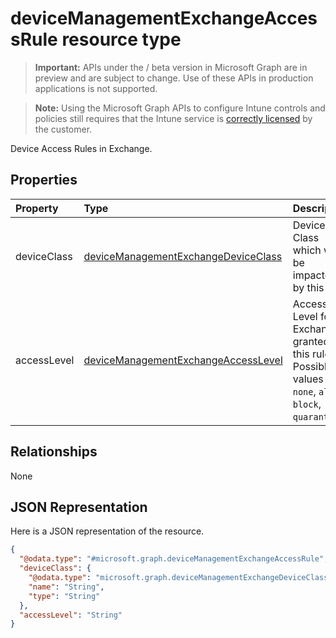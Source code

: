 ﻿# deviceManagementExchangeAccessRule resource type

> **Important:** APIs under the / beta version in Microsoft Graph are in preview and are subject to change. Use of these APIs in production applications is not supported.

> **Note:** Using the Microsoft Graph APIs to configure Intune controls and policies still requires that the Intune service is [correctly licensed](https://go.microsoft.com/fwlink/?linkid=839381) by the customer.

Device Access Rules in Exchange.
## Properties
|Property|Type|Description|
|:---|:---|:---|
|deviceClass|[deviceManagementExchangeDeviceClass](../resources/intune-onboarding-devicemanagementexchangedeviceclass.md)|Device Class which will be impacted by this rule.|
|accessLevel|[deviceManagementExchangeAccessLevel](../resources/intune-onboarding-devicemanagementexchangeaccesslevel.md)|Access Level for Exchange granted by this rule. Possible values are: `none`, `allow`, `block`, `quarantine`.|

## Relationships
None
## JSON Representation
Here is a JSON representation of the resource.
<!-- {
  "blockType": "resource",
  "@odata.type": "microsoft.graph.deviceManagementExchangeAccessRule"
}
-->
``` json
{
  "@odata.type": "#microsoft.graph.deviceManagementExchangeAccessRule",
  "deviceClass": {
    "@odata.type": "microsoft.graph.deviceManagementExchangeDeviceClass",
    "name": "String",
    "type": "String"
  },
  "accessLevel": "String"
}
```











